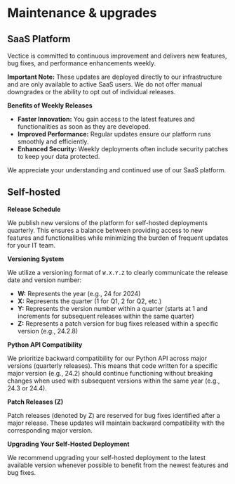 # Maintenance & upgrades

## SaaS Platform

Vectice is committed to continuous improvement and delivers new features, bug fixes, and performance enhancements weekly.

**Important Note:** These updates are deployed directly to our infrastructure and are only available to active SaaS users. We do not offer manual downgrades or the ability to opt out of individual releases.

**Benefits of Weekly Releases**

* **Faster Innovation:** You gain access to the latest features and functionalities as soon as they are developed.
* **Improved Performance:** Regular updates ensure our platform runs smoothly and efficiently.
* **Enhanced Security:** Weekly deployments often include security patches to keep your data protected.

We appreciate your understanding and continued use of our SaaS platform.

## Self-hosted

**Release Schedule**

We publish new versions of the platform for self-hosted deployments quarterly. This ensures a balance between providing access to new features and functionalities while minimizing the burden of frequent updates for your IT team.

**Versioning System**

We utilize a versioning format of `W.X.Y.Z` to clearly communicate the release date and version number:

* **W:** Represents the year (e.g., 24 for 2024)
* **X:** Represents the quarter (1 for Q1, 2 for Q2, etc.)
* **Y:** Represents the version number within a quarter (starts at 1 and increments for subsequent releases within the same quarter)
* **Z:** Represents a patch version for bug fixes released within a specific version (e.g., 24.2.8)

**Python API Compatibility**

We prioritize backward compatibility for our Python API across major versions (quarterly releases). This means that code written for a specific major version (e.g., 24.2) should continue functioning without breaking changes when used with subsequent versions within the same year (e.g., 24.3 or 24.4).

**Patch Releases (Z)**

Patch releases (denoted by Z) are reserved for bug fixes identified after a major release. These updates will maintain backward compatibility with the corresponding major version.

**Upgrading Your Self-Hosted Deployment**

We recommend upgrading your self-hosted deployment to the latest available version whenever possible to benefit from the newest features and bug fixes.&#x20;
